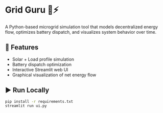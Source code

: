 # Grid Guru 🧠⚡

A Python-based microgrid simulation tool that models decentralized energy flow, optimizes battery dispatch, and visualizes system behavior over time.

## 🔋 Features
- Solar + Load profile simulation
- Battery dispatch optimization
- Interactive Streamlit web UI
- Graphical visualization of net energy flow

## ▶️ Run Locally
```bash
pip install -r requirements.txt
streamlit run ui.py
